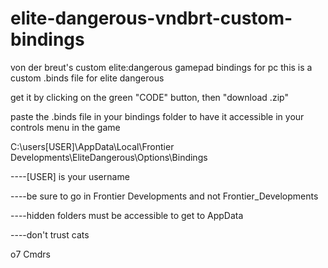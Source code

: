 # elite-dangerous-vndbrt-custom-bindings
von der breut's custom elite:dangerous gamepad bindings for pc
this is a custom .binds file for elite dangerous


get it by clicking on the green "CODE" button, then "download .zip"


paste the .binds file in your bindings folder to have it accessible in your controls menu in the game

C:\users\[USER]\AppData\Local\Frontier Developments\EliteDangerous\Options\Bindings

----[USER] is your username

----be sure to go in Frontier Developments and not Frontier_Developments

----hidden folders must be accessible to get to AppData

----don't trust cats

o7 Cmdrs
